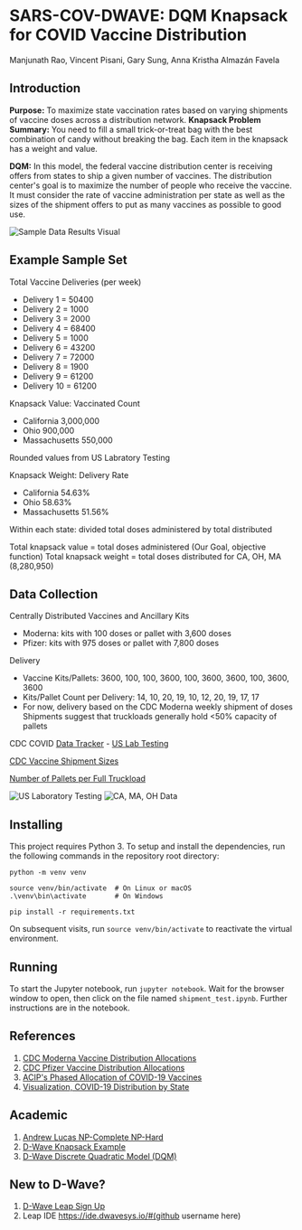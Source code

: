 # SARS-COV-DWAVE: DQM Knapsack for COVID Vaccine Distribution
Manjunath Rao, Vincent Pisani, Gary Sung, Anna Kristha Almazán Favela

## Introduction
**Purpose:** To maximize state vaccination rates based on varying shipments of vaccine doses across a distribution network.
**Knapsack Problem Summary:** You need to fill a small trick-or-treat bag with the best combination of candy without breaking the bag. Each item in the knapsack has a weight and value.

**DQM:** In this model, the federal vaccine distribution center is receiving offers from states to ship a given number of vaccines. The distribution center's goal is to maximize the number of people who receive the vaccine. It must consider the rate of vaccine administration per state as well as the sizes of the shipment offers to put as many vaccines as possible to good use.

![Sample Data Results Visual](https://github.com/iQuHACK/2021_Team16/blob/main/images/Sample%20Data%20Results%20Visual.png)

## Example Sample Set
Total Vaccine Deliveries (per week)
* Delivery 1 = 50400
* Delivery 2 = 1000
* Delivery 3 = 2000
* Delivery 4 = 68400
* Delivery 5 = 1000
* Delivery 6 = 43200
* Delivery 7 = 72000
* Delivery 8 = 1900
* Delivery 9 = 61200
* Delivery 10 = 61200


Knapsack Value: Vaccinated Count
* California      3,000,000
* Ohio              900,000
* Massachusetts     550,000

Rounded values from US Labratory Testing

Knapsack Weight: Delivery Rate
* California         54.63%
* Ohio               58.63%
* Massachusetts      51.56%

Within each state: divided total doses administered by total distributed


Total knapsack value = total doses administered (Our Goal, objective function)
Total knapsack weight = total doses distributed for CA, OH, MA (8,280,950)

## Data Collection
Centrally Distributed Vaccines and Ancillary Kits
* Moderna: kits with 100 doses or pallet with 3,600 doses
* Pfizer: kits with 975 doses or pallet with 7,800 doses

Delivery
* Vaccine Kits/Pallets: 3600, 100, 100, 3600, 100, 3600, 3600, 100, 3600, 3600
* Kits/Pallet Count per Delivery: 14, 10, 20, 19, 10, 12, 20, 19, 17, 17
* For now, delivery based on the CDC Moderna weekly shipment of doses
Shipments suggest that truckloads generally hold <50% capacity of pallets


CDC COVID [Data Tracker](https://covid.cdc.gov/covid-data-tracker/index.html#datatracker-home) - [US Lab Testing](https://covid.cdc.gov/covid-data-tracker/#testing_tests7day)

[CDC Vaccine Shipment Sizes](http://publichealth.lacounty.gov/acd/docs/COVID-19VaccineProductInfoGuide.pdf)

[Number of Pallets per Full Truckload](https://www.freightrun.com/blog/post/full-truckloads-how-many-pallets-will-fit)


![US Laboratory Testing](https://github.com/iQuHACK/2021_Team16/blob/main/images/US%20Lab%20Testing.png)
![CA, MA, OH Data](https://github.com/iQuHACK/2021_Team16/blob/main/images/CA%2C%20MA%2C%20OH.png)


## Installing
This project requires Python 3. To setup and install the dependencies, run the following commands in the repository root directory:

```
python -m venv venv

source venv/bin/activate  # On Linux or macOS
.\venv\bin\activate       # On Windows

pip install -r requirements.txt
```

On subsequent visits, run `source venv/bin/activate` to reactivate the virtual environment.

## Running
To start the Jupyter notebook, run `jupyter notebook`. Wait for the browser window to open, then click on the file named `shipment_test.ipynb`. Further instructions are in the notebook.


## References
1. [CDC Moderna Vaccine Distribution Allocations](https://data.cdc.gov/Vaccinations/COVID-19-Vaccine-Distribution-Allocations-by-Juris/b7pe-5nws)
2. [CDC Pfizer Vaccine Distribution Allocations](https://data.cdc.gov/Vaccinations/COVID-19-Vaccine-Distribution-Allocations-by-Juris/saz5-9hgg)
3. [ACIP's Phased Allocation of COVID-19 Vaccines](https://www.cdc.gov/vaccines/acip/meetings/downloads/slides-2020-12/slides-12-20/02-COVID-Dooling.pdf)
4. [Visualization, COVID-19 Distribution by State](https://www.usatoday.com/in-depth/graphics/2021/01/14/covid-vaccine-distribution-by-state-how-many-covid-vaccines-have-been-given-in-us-how-many-people/6599531002/)

## Academic
1. [Andrew Lucas NP-Complete NP-Hard](https://arxiv.org/pdf/1302.5843.pdf)
2. [D-Wave Knapsack Example](https://github.com/dwave-examples/knapsack/blob/master/knapsack.py#L52)
3. [D-Wave Discrete Quadratic Model (DQM)](https://docs.ocean.dwavesys.com/en/stable/concepts/dqm.html)

## New to D-Wave?
1. [D-Wave Leap Sign Up](https://cloud.dwavesys.com/leap/)
2. Leap IDE https://ide.dwavesys.io/#(github username here)
